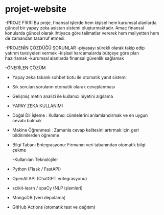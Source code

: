 # projet-website
-PROJE FİKRİ
Bu proje, finansal işlerde hem kişisel hem kurumsal alanlarda güncel bir yapay zeka asistan sistemi oluşturmaktadır.
Amaç finansal konularda güncel olarak ihtiyaca göre talimatlar vererek hem maliyetten hem de zamandan tasarruf etmesi.

-PROJENİN ÇÖZDÜĞÜ SORUNLAR
 -piyasayı sürekli olarak takip edip yatırım tavsiyeleri vermek
 -kişisel harcamalarda bütçeye göre plan hazırlamak
 -kurumsal alanlarda finansal güvenlik sağlamak

  -ÖNERİLEN ÇÖZÜM
- Yapay zeka tabanlı sohbet botu ile otomatik yanıt sistemi
- Sık sorulan soruların otomatik olarak cevaplanması
- Gelişmiş metin analizi ile kullanıcı niyetini algılama

 - YAPAY ZEKA KULLANIMI
- Doğal Dil İşleme : Kullanıcı cümlelerini anlamlandırmak ve en uygun cevabı bulmak
- Makine Öğrenmesi : Zamanla cevap kalitesini artırmak için geri bildirimlerden öğrenme
- Bilgi Tabanı Entegrasyonu: Firmanın veri tabanından otomatik bilgi çekme

  -Kullanılan Teknolojiler
- Python (Flask / FastAPI)
- OpenAI API (ChatGPT entegrasyonu)
- scikit-learn / spaCy (NLP işlemleri)
- MongoDB (veri depolama)
- GitHub Actions (otomatik test ve dağıtım)

